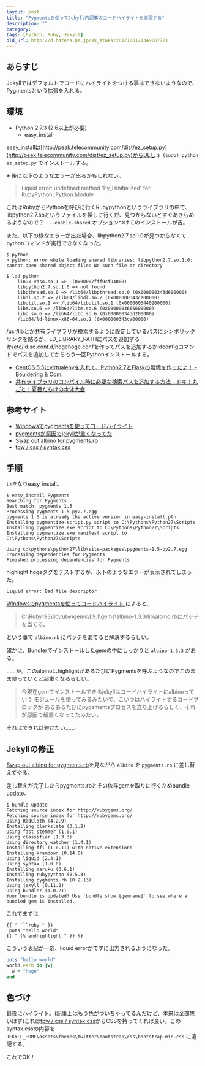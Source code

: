 ```yaml
---
layout: post
title: "Pygmentsを使ってJekyll内記事のコードハイライトを実現する"
description: ""
category: 
tags: [Python, Ruby, Jekyll]
old_url: http://d.hatena.ne.jp/kk_Ataka/20121001/1349067721
---
```


## あらすじ

Jekyllではデフォルトでコードにハイライトをつける事はできないようなので、Pygmentsという拡張を入れる。

## 環境

- Python 2.7.3 (2.6以上が必要)
  - easy_install

easy_installは[http://peak.telecommunity.com/dist/ez_setup.py](http://peak.telecommunity.com/dist/ez_setup.py)からDLし `$ (sudo) python ez_setup.py` でインストールする。

※ 後に以下のようなエラーが出るかもしれない。

> Liquid error: undefined method 'Py_IsInitialized' for RubyPython::Python:Module

これはRubyからPythonを呼びに行くRubypythonというライブラリの中で、libpython2.7.soというファイルを探しに行くが、見つからないとすぐあきらめるようなので？　`--enable-shared` オプションつけてのインストールが吉。

また、以下の様なエラーが出た場合、libpython2.7.so.1.0が見つからなくてpythonコマンドが実行できなくなった。

    $ python
    > python: error while loading shared libraries: libpython2.7.so.1.0: cannot open shared object file: No such file or directory
    
    $ ldd python
        linux-vdso.so.1 =>  (0x00007fff9cf94000)
        libpython2.7.so.1.0 => not found
        libpthread.so.0 => /lib64/libpthread.so.0 (0x000000343d600000)
        libdl.so.2 => /lib64/libdl.so.2 (0x000000343ce00000)
        libutil.so.1 => /lib64/libutil.so.1 (0x0000003440200000)
        libm.so.6 => /lib64/libm.so.6 (0x0000003665600000)
        libc.so.6 => /lib64/libc.so.6 (0x000000343d200000)
        /lib64/ld-linux-x86-64.so.2 (0x000000343ca00000)

/usr/libとか共有ライブラリが検索するように設定しているパスにシンボリックリンクを貼るか、LD_LIBRARY_PATHにパスを追加するか/etc/ld.so.conf.d/hogehoge.confを作ってパスを追加するかldconfigコマンドでパスを追加してからもう一回Pythonインストールする。

- [CentOS 5.5にvirtualenvを入れて、Python2.7とFlaskの環境を作ったよ！ - Bouldering & Com.](http://d.hatena.ne.jp/shrkw/20110124/1295851744)
- [共有ライブラリのコンパイル時に必要な検索パスを追加する方法 - ドキ！丸ごと！夏目だらけの水泳大会](http://d.hatena.ne.jp/natsumesouxx/20111126/1322339821)

## 参考サイト

* [ Windowsでpygmentsを使ってコードハイライト ](http://fingaholic.tumblr.com/post/20841800395/windows-pygments)
* [pygmentsが原因でjekyllが重くなってた](http://d.hatena.ne.jp/hokaccha/20120808/1344436656)
* [Swap out albino for pygments.rb](https://github.com/tombell/jekyll/commit/b2a1d61c0407d6612450fe7d90a9a1a397aaa28e)
* [tpw / css / syntax.css](https://github.com/mojombo/tpw/blob/master/css/syntax.css)

## 手順

いきなりeasy_install。

    $ easy_install Pygments
    Searching for Pygments
    Best match: pygments 1.5
    Processing pygments-1.5-py2.7.egg
    pygments 1.5 is already the active version in easy-install.pth
    Installing pygmentize-script.py script to C:\Pythons\Python27\Scripts
    Installing pygmentize.exe script to C:\Pythons\Python27\Scripts
    Installing pygmentize.exe.manifest script to C:\Pythons\Python27\Scripts
    
    Using c:\pythons\python27\lib\site-packages\pygments-1.5-py2.7.egg
    Processing dependencies for Pygments
    Finished processing dependencies for Pygments

highlight hogeタグをテストするが、以下のようなエラーが表示されてしまった。

    Liquid error: Bad file descriptor

[ Windowsでpygmentsを使ってコードハイライト ](http://fingaholic.tumblr.com/post/20841800395/windows-pygments " Windowsでpygmentsを使ってコードハイライト ")によると、

> C:\Ruby193\lib\ruby\gems\1.9.1\gems\albino-1.3.3\lib\albino.rbにパッチを当てる。

という事で `albino.rb` にパッチをあてると解決するらしい。

確かに、Bundlerでインストールしたgemの中にしっかりと `albino-1.3.3` がある。

……が。このalbinoはhighlightがあるたびにPygmentsを呼ぶようなのでこのまま使っていくと超重くなるらしい。

> 今現在gemでインストールできるjekyllはコードハイライトにalbinoっていう
> モジュールを使ってみるみたいで、こいつはハイライトするコードブロックが
> あるあるたびにpygamentsプロセスを立ち上げるらしく、それが原因で超重くなってたみたい。

それはできれば避けたい……。

## Jekyllの修正

[Swap out albino for pygments.rb](https://github.com/tombell/jekyll/commit/b2a1d61c0407d6612450fe7d90a9a1a397aaa28e)を見ながら `albino` を `pygments.rb` に差し替えてやる。

差し替えが完了したらpygments.rbとその依存gemを取りに行くためbundle update。

    $ bundle update
    Fetching source index for http://rubygems.org/
    Fetching source index for http://rubygems.org/
    Using RedCloth (4.2.9)
    Installing blankslate (3.1.2)
    Using fast-stemmer (1.0.1)
    Using classifier (1.3.3)
    Using directory_watcher (1.4.1)
    Installing ffi (1.0.11) with native extensions
    Installing kramdown (0.14.0)
    Using liquid (2.4.1)
    Using syntax (1.0.0)
    Installing maruku (0.6.1)
    Installing rubypython (0.5.3)
    Installing pygments.rb (0.2.13)
    Using jekyll (0.11.2)
    Using bundler (1.0.21)
    Your bundle is updated! Use `bundle show [gemname]` to see where a bundled gem is installed.

これでまずは

    {{ " ```ruby " }}
     puts "hello world"
    {{ " {% endhighlight " }} %}

こういう表記が一応、liquid errorがでずに出力されるようになった。

```ruby
puts "hello world"
world.each do |w|
  w = "hoge"
end
```

## 色づけ

最後にハイライト。(記事上はもう色がついちゃってるんだけど、本来は全部黒いはず)これは[tpw / css / syntax.css](https://github.com/mojombo/tpw/blob/master/css/syntax.css)からCSSを持ってくれば良い。このsyntax.cssの内容を `JEKYLL_HOME\assets\themes\twitter\bootstrap\css\bootstrap.min.css` に追記する。

これでOK！
